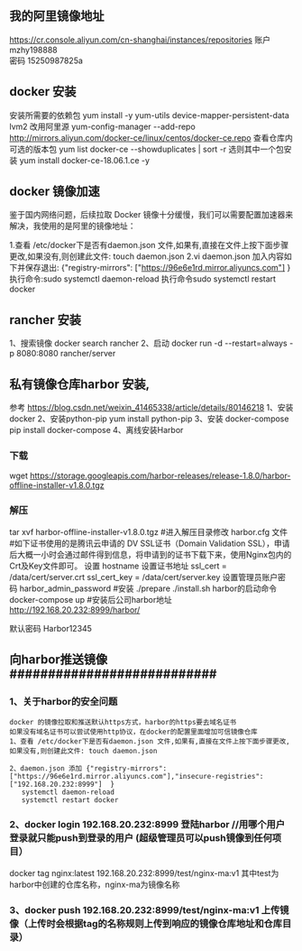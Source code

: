 ## 我的阿里镜像地址
https://cr.console.aliyun.com/cn-shanghai/instances/repositories
账户 mzhy198888 <br>
密码 15250987825a

## docker 安装
安装所需要的依赖包
yum install -y yum-utils device-mapper-persistent-data lvm2
改用阿里源
yum-config-manager --add-repo http://mirrors.aliyun.com/docker-ce/linux/centos/docker-ce.repo
查看仓库内可选的版本包
yum list docker-ce --showduplicates | sort -r
选则其中一个包安装
yum install docker-ce-18.06.1.ce -y


## docker 镜像加速
鉴于国内网络问题，后续拉取 Docker 镜像十分缓慢，我们可以需要配置加速器来解决，我使用的是阿里的镜像地址：

1.查看 /etc/docker下是否有daemon.json 文件,如果有,直接在文件上按下面步骤更改,如果没有,则创建此文件: touch daemon.json
2.vi daemon.json 加入内容如下并保存退出:
{"registry-mirrors": ["https://96e6e1rd.mirror.aliyuncs.com"] }
执行命令:sudo systemctl daemon-reload
执行命令sudo systemctl restart docker

## rancher 安装
1、搜索镜像
docker search rancher
2、启动
docker run -d --restart=always -p 8080:8080 rancher/server


## 私有镜像仓库harbor 安装,
参考 https://blog.csdn.net/weixin_41465338/article/details/80146218
1、安装docker
2、安装python-pip
   yum install python-pip
3、安装 docker-compose
   pip install docker-compose
4、离线安装Harbor 
   ### 下载
   wget https://storage.googleapis.com/harbor-releases/release-1.8.0/harbor-offline-installer-v1.8.0.tgz
   ### 解压
   tar xvf harbor-offline-installer-v1.8.0.tgz
   #进入解压目录修改 harbor.cfg 文件
   #如下证书使用的是腾讯云申请的 DV SSL证书（Domain Validation SSL），申请后大概一小时会通过邮件得到信息，将申请到的证书下载下来，使用Nginx包内的Crt及Key文件即可。
   设置 hostname
   设置证书地址
   ssl_cert = /data/cert/server.crt
   ssl_cert_key = /data/cert/server.key
   设置管理员账户密码 harbor_admin_password
   #安装
   ./prepare
   ./install.sh 
   harbor的启动命令 docker-compose up 
   #安装后公司harbor地址 http://192.168.20.232:8999/harbor/
 
默认密码 Harbor12345

## 向harbor推送镜像###########################
### 1、关于harbor的安全问题 
    docker 的镜像拉取和推送默认https方式，harbor的https要去域名证书
	如果没有域名证书可以尝试使用http协议，在docker的配置里面增加可信镜像仓库
	1、查看 /etc/docker下是否有daemon.json 文件,如果有,直接在文件上按下面步骤更改,如果没有,则创建此文件: touch daemon.json

    2、daemon.json 添加 {"registry-mirrors": ["https://96e6e1rd.mirror.aliyuncs.com"],"insecure-registries": ["192.168.20.232:8999"]  }
       systemctl daemon-reload
       systemctl restart docker

### 2、docker login 192.168.20.232:8999 登陆harbor //用哪个用户登录就只能push到登录的用户 (超级管理员可以push镜像到任何项目）
  
   docker tag nginx:latest 192.168.20.232:8999/test/nginx-ma:v1 其中test为harbor中创建的仓库名称，nginx-ma为镜像名称

### 3、docker push  192.168.20.232:8999/test/nginx-ma:v1 上传镜像（上传时会根据tag的名称规则上传到响应的镜像仓库地址和仓库目录）

